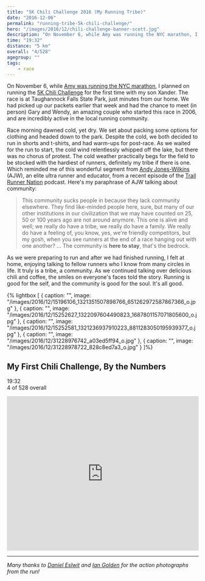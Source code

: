 ```yaml
---
title: "5K Chili Challenge 2016 (My Running Tribe)"
date: "2016-12-06"
permalink: "running-tribe-5k-chili-challenge/"
hero: "/images/2016/12/chili-challenge-banner-scott.jpg"
description: "On November 6, while Amy was running the NYC marathon, I planned on running the 5K Chili Challenge for the first time with my son Xander. The race is at Taughannock Falls State Park, just minutes from our home."
time: "19:32"
distance: "5 km"
overall: "4/528"
agegroup: ""
tags:
    - race
---
```


On November 6, while [Amy was running the NYC marathon](http://skirtrunner.com/race-report/new-york-city-marathon-2016/), I planned on running the [5K Chili Challenge](http://www.5kchili.com/) for the first time with my son Xander. The race is at Taughannock Falls State Park, just minutes from our home. We had picked up our packets earlier that week and had the chance to meet (in person) Gary and Wendy, an amazing couple who started this race in 2006, and are incredibly active in the local running community.

Race morning dawned cold, yet dry. We set about packing some options for clothing and headed down to the park. Despite the cold, we both decided to run in shorts and t-shirts, and had warm-ups for post-race. As we waited for the run to start, the cold wind relentlessly whipped off the lake, but there was no chorus of protest. The cold weather practically begs for the field to be stocked with the hardiest of runners, definitely my tribe if there is one. Which reminded me of this wonderful segment from [Andy Jones-Wilkins](https://twitter.com/ajoneswilkins) (AJW), an elite ultra runner and educator, from a recent episode of the [Trail Runner Nation](http://trailrunnernation.com/2016/10/trail-running-is-more-than-just-running) podcast. Here's my paraphrase of AJW talking about community:

> This community sucks people in because they lack community elsewhere. They find like-minded people here, sure, but many of our other institutions in our civilization that we may have counted on 25, 50 or 100 years ago are not around anymore. This one is alive and well; we really do have a tribe, we really do have a family. We really do have a feeling of, you know, yes, we're friendly competitors, but my gosh, when you see runners at the end of a race hanging out with one another? ... The community is **here to stay**, that's the bedrock.

As we were preparing to run and after we had finished running, I felt at home, enjoying talking to fellow runners who I know from many circles in life. It truly is a tribe, a community. As we continued talking over delicious chili and coffee, the smiles on everyone's faces told the story. Running is good for the self, and the community is good for the soul. It's all good.

{% lightbox [
    { caption: "", image: "/images/2016/12/15196106_1321351507898766_651262972587867366_o.jpg" },
    { caption: "", image: "/images/2016/12/15252627_1322097604490823_1687801157071805600_o.jpg" },
    { caption: "", image: "/images/2016/12/15252581_1321236937910223_8811283050195939377_o.jpg" },
    { caption: "", image: "/images/2016/12/31228976742_a03ed5ff94_o.jpg" },
    { caption: "", image: "/images/2016/12/31228978722_828c8ed7a3_o.jpg" }
]%}

## My First Chili Challenge, By the Numbers

19:32  
4 of 528 overall

<iframe src="https://www.strava.com/activities/767960337/embed/00dc4fef11447debee9f3d36da273ce4113dae34" width="100%" height="405" frameborder="0" scrolling="no"></iframe>

* * *

_Many thanks to [Daniel Eslwit](http://danielelswit.com) and [Ian Golden](http://www.fingerlakesrunningco.com) for the action photographs from the run!_
